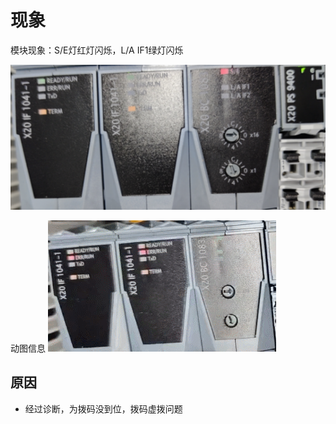 # 现象
模块现象：S/E灯红灯闪烁，L/A IF1绿灯闪烁

![](FILES/030X20BC1083无法通讯问题/image-20230314192635329.png)

动图信息
![](FILES/030X20BC1083无法通讯问题/130b9612_11455391.gif)

## 原因
- 经过诊断，为拨码没到位，拨码虚拨问题